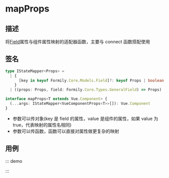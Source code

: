 # mapProps

## 描述

将[Field](https://core.formilyjs.org/api/models/field)属性与组件属性映射的适配器函数，主要与 connect 函数搭配使用

## 签名

```ts
type IStateMapper<Props> =
  | {
      [key in keyof Formily.Core.Models.Field]?: keyof Props | boolean
    }
  | ((props: Props, field: Formily.Core.Types.GeneralField) => Props)

interface mapProps<T extends Vue.Component> {
  (...args: IStateMapper<VueComponentProps<T>>[]): Vue.Component
}
```

- 参数可以传对象(key 是 field 的属性，value 是组件的属性，如果 value 为 true，代表映射的属性名相同)
- 参数可以传函数，函数可以直接对属性做更复杂的映射

## 用例

::: demo
<template>
  <FormProvider :form="form">
    <Form layout="vertical">
      <Field
        name="name"
        title="Name"
        required
        :decorator="[FormItem]"
        :component="[Input, { placeholder: 'Please Input' }]"
      />
      <FormConsumer>
        <template #default="{ form }">
          <Button
            type="primary"
            @click="() => {
              form.submit(log)
            }"
          >
            Submit
          </Button>
          <div style="white-space: pre;">{{JSON.stringify(form.values, null, 2)}}</div>
        </template>
      </FormConsumer>
    </Form>
  </FormProvider>
</template>

<script>
import { Form, Input, Button } from 'ant-design-vue';
import { createForm, isVoidField, setValidateLanguage } from '@formily/core'
import {
  FormProvider,
  FormConsumer,
  Field,
  connect,
  mapProps,
} from '@formily/vue'
import 'ant-design-vue/dist/antd.css';

setValidateLanguage('en')

const FormItem = connect(
  Form.Item,
  mapProps(
    {
      title: 'label',
      description: 'extra',
      required: true,
      validateStatus: true,
    },
    (props, field) => {
      return {
        ...props,
        help: field.errors?.length ? field.errors : undefined,
      }
    }
  )
)

export default {
  components: {
    FormProvider,
    FormConsumer,
    Field,
    Form,
    Button
  },
  data() {
    const form = createForm({ validateFirst: true })
    return {
      FormItem,
      Input,
      form
    }
  },
  methods: {
    log (...args) {
      console.log(...args)
    }
  }
}
</script>
:::
